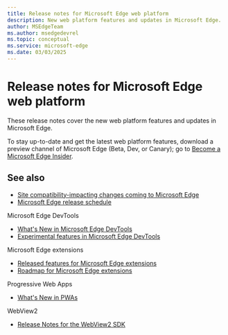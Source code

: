 ```yaml
---
title: Release notes for Microsoft Edge web platform
description: New web platform features and updates in Microsoft Edge.
author: MSEdgeTeam
ms.author: msedgedevrel
ms.topic: conceptual
ms.service: microsoft-edge
ms.date: 03/03/2025
---
```

# Release notes for Microsoft Edge web platform

These release notes cover the new web platform features and updates in Microsoft Edge.

To stay up-to-date and get the latest web platform features, download a preview channel of Microsoft Edge (Beta, Dev, or Canary); go to [Become a Microsoft Edge Insider](https://www.microsoft.com/edge/download/insider).


<!-- ====================================================================== -->
## See also

* [Site compatibility-impacting changes coming to Microsoft Edge](../site-impacting-changes.md)
* [Microsoft Edge release schedule](/deployedge/microsoft-edge-release-schedule)

Microsoft Edge DevTools
* [What's New in Microsoft Edge DevTools](../../devtools/whats-new/whats-new.md)
* [Experimental features in Microsoft Edge DevTools](../../devtools/experimental-features/index.md)

Microsoft Edge extensions
* [Released features for Microsoft Edge extensions](../../extensions/whats-new/released-features.md)
* [Roadmap for Microsoft Edge extensions](../../extensions/whats-new/roadmap.md)

Progressive Web Apps
* [What's New in PWAs](../../progressive-web-apps/whats-new/pwa.md)

WebView2
* [Release Notes for the WebView2 SDK](../../webview2/release-notes/index.md)
